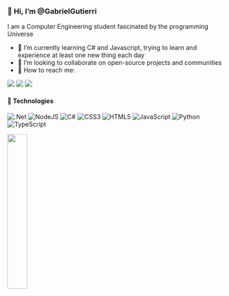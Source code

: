 ### 👋 Hi, I’m @GabrielGutierri
I am a Computer Engineering student fascinated by the programming Universe
- 📕 I’m currently learning C# and Javascript, trying to learn and experience at least one new thing each day
- 👀 I’m looking to collaborate on open-source projects and communities
- :book: How to reach me:

[<img src="https://img.shields.io/badge/linkedin-%230077B5.svg?&style=for-the-badge&logo=linkedin&logoColor=white" />](https://www.linkedin.com/in/gabriel-gutierri-30a9a41b1/)
[<img src = "https://img.shields.io/badge/instagram-%23E4405F.svg?&style=for-the-badge&logo=instagram&logoColor=white">](https://www.instagram.com/elgabrielidio/)
[<img src="https://img.shields.io/badge/twitter-%231DA1F2.svg?&style=for-the-badge&logo=twitter&logoColor=white" />](https://twitter.com/newguti453) 

#### :rocket: Technologies
![.Net](https://img.shields.io/badge/.NET-5C2D91?style=for-the-badge&logo=.net&logoColor=white)
![NodeJS](https://img.shields.io/badge/node.js-6DA55F?style=for-the-badge&logo=node.js&logoColor=white)
![C#](https://img.shields.io/badge/c%23-%23239120.svg?style=for-the-badge&logo=c-sharp&logoColor=white)
![CSS3](https://img.shields.io/badge/css3-%231572B6.svg?style=for-the-badge&logo=css3&logoColor=white)
![HTML5](https://img.shields.io/badge/html5-%23E34F26.svg?style=for-the-badge&logo=html5&logoColor=white)
![JavaScript](https://img.shields.io/badge/javascript-%23323330.svg?style=for-the-badge&logo=javascript&logoColor=%23F7DF1E)
![Python](https://img.shields.io/badge/python-3670A0?style=for-the-badge&logo=python&logoColor=ffdd54)
![TypeScript](https://img.shields.io/badge/typescript-%23007ACC.svg?style=for-the-badge&logo=typescript&logoColor=white)

<img src="https://media3.giphy.com/media/rHR8qP1mC5V3G/giphy.gif?cid=790b76118b44e5d61656852c0cfb9fdec2959564f88d8a74&rid=giphy.gif&ct=g" height= 30% width=30%/>
<!---
GabrielGutierri/GabrielGutierri is a ✨ special ✨ repository because its `README.md` (this file) appears on your GitHub profile.
You can click the Preview link to take a look at your changes.
--->

